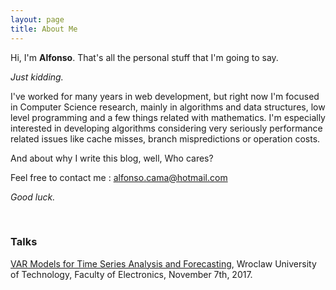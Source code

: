 ```yaml
---
layout: page
title: About Me
---
```

Hi, I'm **Alfonso**. That's all the personal stuff that I'm going to say.

*Just kidding.*

I've worked for many years in web development, but right now I'm focused in Computer Science research, mainly in algorithms and data structures, low level programming and a few things related with mathematics. I'm especially interested in developing algorithms considering very seriously performance related issues like cache misses, branch mispredictions or operation costs.

And about why I write this blog, well, Who cares?

Feel free to contact me : alfonso.cama@hotmail.com

*Good luck.*

<br/>

### Talks
<a href="https://fylux.github.io/public/file/VAR_2017.pdf">VAR Models for Time Series Analysis and Forecasting</a>, Wroclaw University of Technology, Faculty of Electronics, November 7th, 2017.
